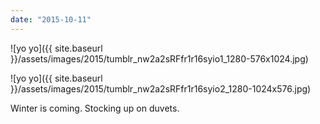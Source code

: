 ```yaml
---
date: "2015-10-11"
---
```


![yo yo]({{ site.baseurl }}/assets/images/2015/tumblr_nw2a2sRFfr1r16syio1_1280-576x1024.jpg)

![yo yo]({{ site.baseurl }}/assets/images/2015/tumblr_nw2a2sRFfr1r16syio2_1280-1024x576.jpg)

Winter is coming. Stocking up on duvets.
